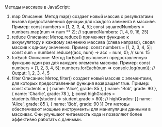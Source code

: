 Методы массивов в JavaScript:
1. map
Описание: Метод map() создает новый массив с результатами вызова предоставленной функции для каждого элемента в массиве.
Пример:
const numbers = [1, 2, 3, 4, 5];
const squaredNumbers = numbers.map(num => num ** 2);
// squaredNumbers: [1, 4, 9, 16, 25]
2. reduce
Описание: Метод reduce() применяет функцию к аккумулятору и каждому значению массива (слева направо), сводя массив к одному значению.
Пример:
const numbers = [1, 2, 3, 4, 5];
const sum = numbers.reduce((acc, num) => acc + num, 0);
// sum: 15
3. forEach
Описание: Метод forEach() выполняет предоставленную функцию один раз для каждого элемента массива.
Пример:
const numbers = [1, 2, 3, 4, 5];
numbers.forEach(num => console.log(num));
// Output: 1, 2, 3, 4, 5
4. filter
Описание: Метод filter() создает новый массив с элементами, для которых предоставленная функция возвращает true.
Пример:
const students = [
  { name: 'Alice', grade: 85 },
  { name: 'Bob', grade: 90 },
  { name: 'Charlie', grade: 78 },
];
const highGrades = students.filter(student => student.grade > 80);
// highGrades: [{ name: 'Alice', grade: 85 }, { name: 'Bob', grade: 90 }]
Эти методы обеспечивают мощные инструменты для манипуляции данными в массивах. Они улучшают читаемость кода и позволяют более эффективно работать с данными.

